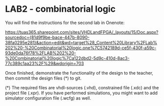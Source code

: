 # LAB2 - combinatorial logic


You will find the instructions for the second lab in Onenote:

https://tuas365.sharepoint.com/sites/VHDLandFPGA/_layouts/15/Doc.aspx?sourcedoc={81d9f9be-bace-447b-8090-38fa0295e281}&action=edit&wd=target%28_Content%20Library%2FLab%202%20-%20Combinatorial%20logic.one%7C5742189d-ce5f-430f-a59c-93de0da76f78%2FLAB%202%20-%20Combinatorial%20logic%7Ca122dbd2-5d9c-410d-8ac3-77c389c1aa23%2F%29&wdorigin=703


Once finished, demonstrate the functionality of the design to the teacher, then commit the design files (*) to git.

(*) The required files are vhdl-sources (.vhd), constrained file (.xdc) and the project file (.xpr). If you have performed simulations, you might want to add simulator configuration file (.wcfg) as well.
